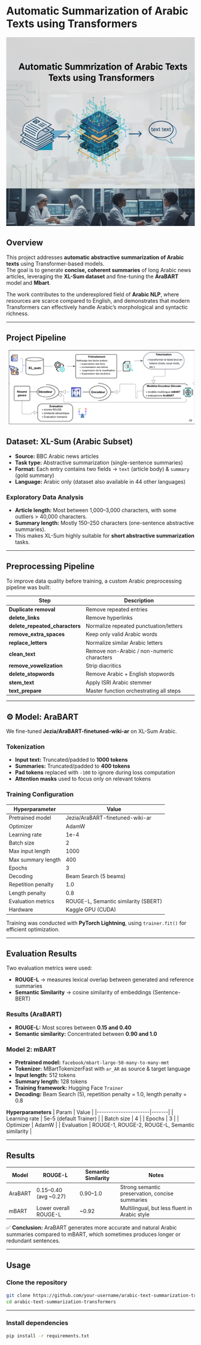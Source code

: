 

#  Automatic Summarization of Arabic Texts using Transformers


![Project Architecture](images/text_summ.png)
##  Overview
This project addresses **automatic abstractive summarization of Arabic texts** using Transformer-based models.  
The goal is to generate **concise, coherent summaries** of long Arabic news articles, leveraging the **XL-Sum dataset** and fine-tuning the **AraBART** model and **Mbart**.  

The work contributes to the underexplored field of **Arabic NLP**, where resources are scarce compared to English, and demonstrates that modern Transformers can effectively handle Arabic’s morphological and syntactic richness.

---
## Project Pipeline
 ![Project Pipeline](/images/pipeline.png)



##  Dataset: XL-Sum (Arabic Subset)
- **Source:** BBC Arabic news articles  
- **Task type:** Abstractive summarization (single-sentence summaries)  
- **Format:** Each entry contains two fields → `text` (article body) & `summary` (gold summary)  
- **Language:** Arabic only (dataset also available in 44 other languages)  

###  Exploratory Data Analysis
- **Article length:** Most between 1,000–3,000 characters, with some outliers > 40,000 characters.  
- **Summary length:** Mostly 150–250 characters (one-sentence abstractive summaries).  
- This makes XL-Sum highly suitable for **short abstractive summarization** tasks.  

---

##  Preprocessing Pipeline
To improve data quality before training, a custom Arabic preprocessing pipeline was built:

| Step | Description |
|------|-------------|
| **Duplicate removal** | Remove repeated entries |
| **delete_links** | Remove hyperlinks |
| **delete_repeated_characters** | Normalize repeated punctuation/letters |
| **remove_extra_spaces** | Keep only valid Arabic words |
| **replace_letters** | Normalize similar Arabic letters |
| **clean_text** | Remove non-Arabic / non-numeric characters |
| **remove_vowelization** | Strip diacritics |
| **delete_stopwords** | Remove Arabic + English stopwords |
| **stem_text** | Apply ISRI Arabic stemmer |
| **text_prepare** | Master function orchestrating all steps |

---
## ⚙️ Model: AraBART
We fine-tuned **Jezia/AraBART-finetuned-wiki-ar** on XL-Sum Arabic.

### Tokenization
- **Input text:** Truncated/padded to **1000 tokens**  
- **Summaries:** Truncated/padded to **400 tokens**  
- **Pad tokens** replaced with `-100` to ignore during loss computation  
- **Attention masks** used to focus only on relevant tokens  

### Training Configuration
| Hyperparameter        | Value |
|------------------------|-------|
| Pretrained model       | Jezia/AraBART-finetuned-wiki-ar |
| Optimizer             | AdamW |
| Learning rate         | 1e-4 |
| Batch size            | 2 |
| Max input length      | 1000 |
| Max summary length    | 400 |
| Epochs                | 3 |
| Decoding              | Beam Search (5 beams) |
| Repetition penalty    | 1.0 |
| Length penalty        | 0.8 |
| Evaluation metrics    | ROUGE-L, Semantic similarity (SBERT) |
| Hardware              | Kaggle GPU (CUDA) |

Training was conducted with **PyTorch Lightning**, using `trainer.fit()` for efficient optimization.

---

##  Evaluation Results
Two evaluation metrics were used:

- **ROUGE-L** → measures lexical overlap between generated and reference summaries  
- **Semantic Similarity** → cosine similarity of embeddings (Sentence-BERT)  

### Results (AraBART)
- **ROUGE-L:** Most scores between **0.15 and 0.40**  
- **Semantic similarity:** Concentrated between **0.90 and 1.0**



  

###  Model 2: mBART
- **Pretrained model:** `facebook/mbart-large-50-many-to-many-mmt`  
- **Tokenizer:** MBartTokenizerFast with `ar_AR` as source & target language  
- **Input length:** 512 tokens  
- **Summary length:** 128 tokens  
- **Training framework:** Hugging Face `Trainer`  
- **Decoding:** Beam Search (5), repetition penalty = 1.0, length penalty = 0.8  

**Hyperparameters**
| Param                | Value |
|----------------------|-------|
| Learning rate        | 5e-5 (default Trainer) |
| Batch size           | 4 |
| Epochs               | 3 |
| Optimizer            | AdamW |
| Evaluation           | ROUGE-1, ROUGE-2, ROUGE-L, Semantic similarity |

---

##  Results

| Model   | ROUGE-L | Semantic Similarity | Notes |
|---------|---------|----------------------|-------|
| AraBART | 0.15–0.40 (avg ~0.27) | 0.90–1.0 | Strong semantic preservation, concise summaries |
| mBART   | Lower overall ROUGE-L | ~0.92    | Multilingual, but less fluent in Arabic style |

✅ **Conclusion:** AraBART generates more accurate and natural Arabic summaries compared to mBART, which sometimes produces longer or redundant sentences.  

---


##  Usage

### Clone the repository
```bash
git clone https://github.com/your-username/arabic-text-summarization-transformers.git
cd arabic-text-summarization-transformers
```
---
### Install dependencies
```bash
pip install -r requirements.txt
```


